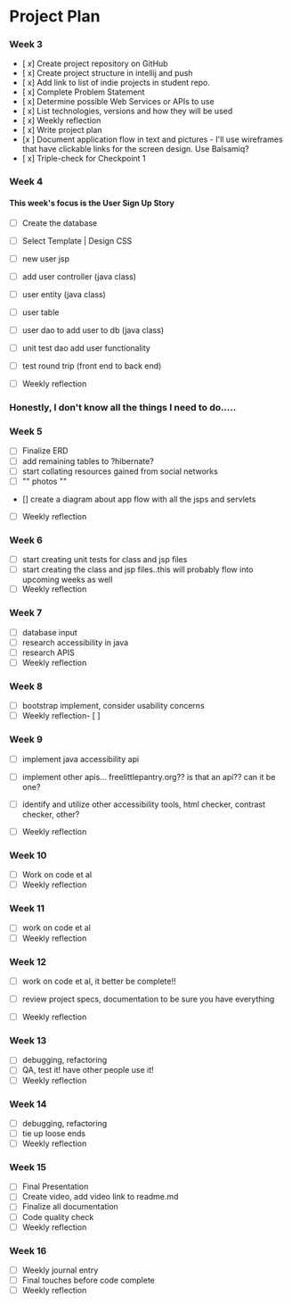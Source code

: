 # Project Plan

### Week 3
- [ x] Create project repository on GitHub
- [ x] Create project structure in intellij and push
- [ x] Add link to list of indie projects in student repo.
- [ x] Complete Problem Statement
- [ x] Determine possible Web Services or APIs to use
- [ x] List technologies, versions and how they will be used
- [ x] Weekly reflection
- [ x] Write project plan
- [x ] Document application flow in text and pictures - I'll use wireframes that have clickable links for the screen design. Use Balsamiq?
- [ x] Triple-check for Checkpoint 1

### Week 4
#### This week's focus is the User Sign Up Story
- [ ] Create the database
- [ ] Select Template | Design CSS
- [ ] new user jsp
- [ ] add user controller (java class)
- [ ] user entity (java class)
- [ ] user table
- [ ] user dao to add user to db (java class)
- [ ] unit test dao add user functionality
- [ ] test round trip (front end to back end)
- [ ] Weekly reflection



### Honestly, I don't know all the things I need to do.....


### Week 5
- [ ] Finalize ERD
- [ ] add remaining tables to ?hibernate?
- [ ] start collating resources gained from social networks
- [ ] "" photos ""
- [] create a diagram about app flow with all the jsps and servlets 
- [ ] Weekly reflection


### Week 6
- [ ] start creating unit tests for class and jsp files
- [ ] start creating the class and jsp files..this will probably flow into upcoming weeks as well
- [ ] Weekly reflection

### Week 7
- [ ] database input
- [ ] research accessibility in java
- [ ] research APIS
- [ ] Weekly reflection

### Week 8
- [ ] bootstrap implement, consider usability concerns
- [ ] Weekly reflection- [ ] 
### Week 9
- [ ] implement java accessibility api
- [ ] implement other apis... freelittlepantry.org?? is that an api?? can it be one?

- [ ] identify and utilize other accessibility tools, html checker, contrast checker, other?
- [ ] Weekly reflection

### Week 10
- [ ] Work on code et al
- [ ] Weekly reflection

### Week 11
- [ ] work on code et al
- [ ] Weekly reflection

### Week 12
- [ ] work on code et al, it better be complete!!
  
- [ ] review project specs, documentation to be sure you have everything
- [ ] Weekly reflection

### Week 13

- [ ] debugging, refactoring
- [ ] QA, test it!  have other people use it!
- [ ] Weekly reflection

### Week 14
- [ ] debugging, refactoring
- [ ] tie up loose ends
- [ ] Weekly reflection

### Week 15
- [ ] Final Presentation
- [ ] Create video, add video link to readme.md
- [ ] Finalize all documentation
- [ ] Code quality check
- [ ] Weekly reflection

### Week 16
- [ ] Weekly journal entry
- [ ] Final touches before code complete 
- [ ] Weekly reflection
